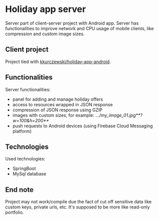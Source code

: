 
# Holiday app server

Server part of client-server project with Android app. Server has functionalities to improve network and CPU usage of mobile clients, like compression and custom image sizes.

## Client project

Project tied with [kkurczewski/holiday-app-android](https://github.com/kkurczewski/holiday-app-android).

## Functionalities

Server functionalities:
* panel for adding and manage holiday offers
* access to resources wrapped in JSON response
* compression of JSON response using GZIP
* images with custom sizes, for example: _.../my_image_01.jpg**?w=100&h=200**_
* push requests to Android devices (using Firebase Cloud Messaging platform)

## Technologies

Used technologies:
* SpringBoot
* MySql database

## End note

Project may not work/compile due the fact of cut off sensitive data like custom keys, private urls, etc. It's supposed to be more like read-only portfolio.
